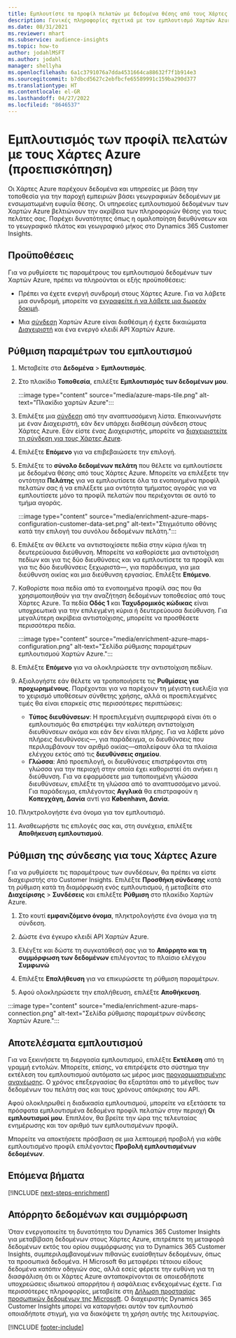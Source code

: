 ```yaml
---
title: Εμπλουτίστε τα προφίλ πελατών με δεδομένα θέσης από τους Χάρτες Azure
description: Γενικές πληροφορίες σχετικά με τον εμπλουτισμό Χαρτών Azure πρώτα.
ms.date: 08/31/2021
ms.reviewer: mhart
ms.subservice: audience-insights
ms.topic: how-to
author: jodahlMSFT
ms.author: jodahl
manager: shellyha
ms.openlocfilehash: 6a1c3791076a7dda4531664ca88632f7f1b914e3
ms.sourcegitcommit: b7dbcd5627c2ebfbcfe65589991c159ba290d377
ms.translationtype: HT
ms.contentlocale: el-GR
ms.lasthandoff: 04/27/2022
ms.locfileid: "8646537"
---
```

# <a name="enrichment-of-customer-profiles-with-azure-maps-preview"></a>Εμπλουτισμός των προφίλ πελατών με τους Χάρτες Azure (προεπισκόπηση)

Οι Χάρτες Azure παρέχουν δεδομένα και υπηρεσίες με βάση την τοποθεσία για την παροχή εμπειριών βάσει γεωγραφικών δεδομένων με ενσωματωμένη ευφυΐα θέσης. Οι υπηρεσίες εμπλουτισμού δεδομένων των Χαρτών Azure βελτιώνουν την ακρίβεια των πληροφοριών θέσης για τους πελάτες σας. Παρέχει δυνατότητες όπως η ομαλοποίηση διευθύνσεων και το γεωγραφικό πλάτος και γεωγραφικό μήκος στο Dynamics 365 Customer Insights.

## <a name="prerequisites"></a>Προϋποθέσεις

Για να ρυθμίσετε τις παραμέτρους του εμπλουτισμού δεδομένων των Χαρτών Azure, πρέπει να πληρούνται οι εξής προϋποθέσεις:

- Πρέπει να έχετε ενεργή συνδρομή στους Χάρτες Azure. Για να λάβετε μια συνδρομή, μπορείτε να [εγγραφείτε ή να λάβετε μια δωρεάν δοκιμή](https://azure.microsoft.com/services/azure-maps/).

- Μια [σύνδεση](connections.md) Χαρτών Azure είναι διαθέσιμη *ή* έχετε δικαιώματα [Διαχειριστή](permissions.md#admin) και ένα ενεργό κλειδί API Χαρτών Azure.

## <a name="configure-the-enrichment"></a>Ρύθμιση παραμέτρων του εμπλουτισμού

1. Μεταβείτε στα **Δεδομένα** > **Εμπλουτισμός**. 

1. Στο πλακίδιο **Τοποθεσία**, επιλέξτε **Εμπλουτισμός των δεδομένων μου**.

   :::image type="content" source="media/azure-maps-tile.png" alt-text="Πλακίδιο χαρτών Azure":::

1. Επιλέξτε μια [σύνδεση](connections.md) από την αναπτυσσόμενη λίστα. Επικοινωνήστε με έναν Διαχειριστή, εάν δεν υπάρχει διαθέσιμη σύνδεση στους Χάρτες Azure. Εάν είστε ένας Διαχειριστής, μπορείτε να [διαχειριστείτε τη σύνδεση για τους Χάρτες Azure](#configure-the-connection-for-azure-maps). 

1. Επιλέξτε **Επόμενο** για να επιβεβαιώσετε την επιλογή.

1. Επιλέξτε το **σύνολο δεδομένων πελάτη** που θέλετε να εμπλουτίσετε με δεδομένα θέσης από τους Χάρτες Azure. Μπορείτε να επιλέξετε την οντότητα **Πελάτης** για να εμπλουτίσετε όλα τα ενοποιημένα προφίλ πελατών σας ή να επιλέξετε μια οντότητα τμήματος αγοράς για να εμπλουτίσετε μόνο τα προφίλ πελατών που περιέχονται σε αυτό το τμήμα αγοράς.

    :::image type="content" source="media/enrichment-azure-maps-configuration-customer-data-set.png" alt-text="Στιγμιότυπο οθόνης κατά την επιλογή του συνόλου δεδομένων πελάτη.":::

1. Επιλέξτε αν θέλετε να αντιστοιχίσετε πεδία στην κύρια ή/και τη δευτερεύουσα διεύθυνση. Μπορείτε να καθορίσετε μια αντιστοίχιση πεδίων και για τις δύο διευθύνσεις και να εμπλουτίσετε τα προφίλ και για τις δύο διευθύνσεις ξεχωριστά&mdash;, για παράδειγμα, για μια διεύθυνση οικίας και μια διεύθυνση εργασίας. Επιλέξτε **Επόμενο**.

1. Καθορίστε ποια πεδία από τα ενοποιημένα προφίλ σας που θα χρησιμοποιηθούν για την αναζήτηση δεδομένων τοποθεσίας από τους Χάρτες Azure. Τα πεδία **Οδός 1** και **Ταχυδρομικός κώδικας** είναι υποχρεωτικά για την επιλεγμένη κύρια ή δευτερεύουσα διεύθυνση. Για μεγαλύτερη ακρίβεια αντιστοίχισης, μπορείτε να προσθέσετε περισσότερα πεδία.

   :::image type="content" source="media/enrichment-azure-maps-configuration.png" alt-text="Σελίδα ρύθμισης παραμέτρων εμπλουτισμού Χαρτών Azure.":::

1. Επιλέξτε **Επόμενο** για να ολοκληρώσετε την αντιστοίχιση πεδίων.

1. Αξιολογήστε εάν θέλετε να τροποποιήσετε τις **Ρυθμίσεις για προχωρημένους**. Παρέχονται για να παρέχουν τη μέγιστη ευελιξία για το χειρισμό υποθέσεων σύνθετης χρήσης, αλλά οι προεπιλεγμένες τιμές θα είναι επαρκείς στις περισσότερες περιπτώσεις:
   - **Τύπος διευθύνσεων**: Η προεπιλεγμένη συμπεριφορά είναι ότι ο εμπλουτισμός θα επιστρέψει την καλύτερη αντιστοίχιση διευθύνσεων ακόμα και εάν δεν είναι πλήρης. Για να λάβετε μόνο πλήρεις διευθύνσεις&mdash;, για παράδειγμα, οι διευθύνσεις που περιλαμβάνουν τον αριθμό οικίας&mdash;απαλείφουν όλα τα πλαίσια ελέγχου εκτός από τις **διευθύνσεις σημείου**. 
   - **Γλώσσα**: Από προεπιλογή, οι διευθύνσεις επιστρέφονται στη γλώσσα για την περιοχή στην οποία έχει καθοριστεί ότι ανήκει η διεύθυνση. Για να εφαρμόσετε μια τυποποιημένη γλώσσα διευθύνσεων, επιλέξτε τη γλώσσα από το αναπτυσσόμενο μενού. Για παράδειγμα, επιλέγοντας **Αγγλικά** θα επιστραφούν η **Κοπεγχάγη, Δανία** αντί για **København, Δανία**.

1. Πληκτρολογήστε ένα όνομα για τον εμπλουτισμό.

1. Αναθεωρήστε τις επιλογές σας και, στη συνέχεια, επιλέξτε **Αποθήκευση εμπλουτισμού**.

## <a name="configure-the-connection-for-azure-maps"></a>Ρύθμιση της σύνδεσης για τους Χάρτες Azure

Για να ρυθμίσετε τις παραμέτρους των συνδέσεων, θα πρέπει να είστε διαχειριστής στο Customer Insights. Επιλέξτε **Προσθήκη σύνδεσης** κατά τη ρύθμιση κατά τη διαμόρφωση ενός εμπλουτισμού, ή μεταβείτε στο **Διαχείρισης** > **Συνδέσεις** και επιλέξτε **Ρύθμιση** στο πλακίδιο Χαρτών Azure.

1. Στο κουτί **εμφανιζόμενο όνομα**, πληκτρολογήστε ένα όνομα για τη σύνδεση.

1. Δώστε ένα έγκυρο κλειδί API Χαρτών Azure.

1. Ελέγξτε και δώστε τη συγκατάθεσή σας για το **Απόρρητο και τη συμμόρφωση των δεδομένων** επιλέγοντας το πλαίσιο ελέγχου **Συμφωνώ**

1. Επιλέξτε **Επαλήθευση** για να επικυρώσετε τη ρύθμιση παραμέτρων.

1. Αφού ολοκληρώσετε την επαλήθευση, επιλέξτε **Αποθήκευση**.

:::image type="content" source="media/enrichment-azure-maps-connection.png" alt-text="Σελίδα ρύθμισης παραμέτρων σύνδεσης Χαρτών Azure.":::

## <a name="enrichment-results"></a>Αποτελέσματα εμπλουτισμού

Για να ξεκινήσετε τη διεργασία εμπλουτισμού, επιλέξτε **Εκτέλεση** από τη γραμμή εντολών. Μπορείτε, επίσης, να επιτρέψετε στο σύστημα την εκτέλεση του εμπλουτισμού αυτόματα ως μέρος μιας [προγραμματισμένης ανανέωσης](system.md#schedule-tab). Ο χρόνος επεξεργασίας θα εξαρτάται από το μέγεθος των δεδομένων του πελάτη σας και τους χρόνους απόκρισης του API.

Αφού ολοκληρωθεί η διαδικασία εμπλουτισμού, μπορείτε να εξετάσετε τα πρόσφατα εμπλουτισμένα δεδομένα προφίλ πελατών στην περιοχή **Οι εμπλουτισμοί μου**. Επιπλέον, θα βρείτε την ώρα της τελευταίας ενημέρωσης και τον αριθμό των εμπλουτισμένων προφίλ.

Μπορείτε να αποκτήσετε πρόσβαση σε μια λεπτομερή προβολή για κάθε εμπλουτισμένο προφίλ επιλέγοντας **Προβολή εμπλουτισμένων δεδομένων**.

## <a name="next-steps"></a>Επόμενα βήματα

[!INCLUDE [next-steps-enrichment](includes/next-steps-enrichment.md)]

## <a name="data-privacy-and-compliance"></a>Απόρρητο δεδομένων και συμμόρφωση

Όταν ενεργοποιείτε τη δυνατότητα του Dynamics 365 Customer Insights για μεταβίβαση δεδομένων στους Χάρτες Azure, επιτρέπετε τη μεταφορά δεδομένων εκτός του ορίου συμμόρφωσης για το Dynamics 365 Customer Insights, συμπεριλαμβανομένων πιθανώς ευαίσθητων δεδομένων, όπως τα προσωπικά δεδομένα. Η Microsoft θα μεταφέρει τέτοιου είδους δεδομένα κατόπιν οδηγιών σας, αλλά εσείς φέρετε την ευθύνη για τη διασφάλιση ότι οι Χάρτες Azure ανταποκρίνονται σε οποιεσδήποτε υποχρεώσεις ιδιωτικού απορρήτου ή ασφάλειας ενδεχομένως έχετε. Για περισσότερες πληροφορίες, μεταβείτε στη [Δήλωση προστασίας προσωπικών δεδομένων της Microsoft](https://go.microsoft.com/fwlink/?linkid=396732).
Ο διαχειριστής Dynamics 365 Customer Insights μπορεί να καταργήσει αυτόν τον εμπλουτισό οποιαδήποτε στιγμή, για να διακόψετε τη χρήση αυτής της λειτουργίας.

[!INCLUDE [footer-include](includes/footer-banner.md)]
